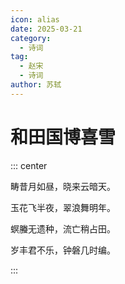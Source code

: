 ```yaml
---
icon: alias
date: 2025-03-21
category:
  - 诗词
tag:
  - 赵宋
  - 诗词
author: 苏轼
---
```


# 和田国博喜雪

<!-- more -->


::: center 

畴昔月如昼，晓来云暗天。

玉花飞半夜，翠浪舞明年。

螟螣无遗种，流亡稍占田。

岁丰君不乐，钟磐几时编。

:::